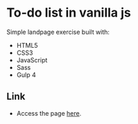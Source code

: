 # To-do list in vanilla js

Simple landpage exercise built with:

* HTML5
* CSS3
* JavaScript
* Sass
* Gulp 4

## Link

* Access the page [here](https://rodsup.github.io/todo-list-vanilla-js/dist).
